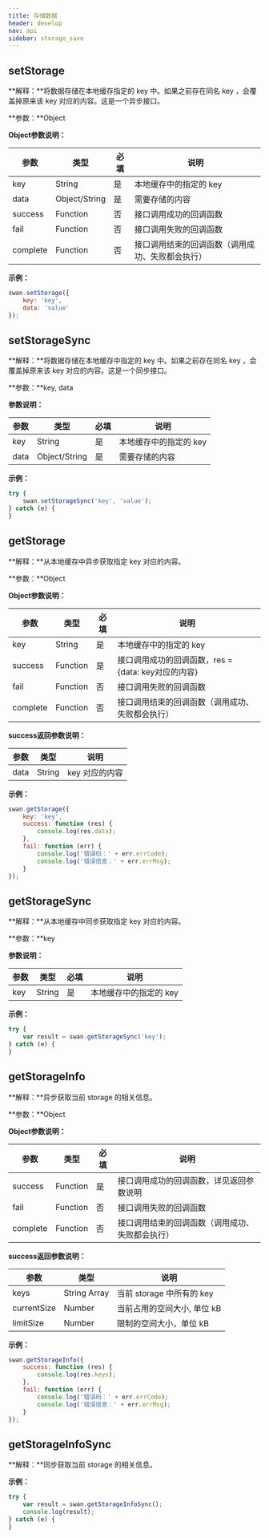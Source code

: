 ```yaml
---
title: 存储数据
header: develop
nav: api
sidebar: storage_save
---
```


setStorage
-----

**解释：**将数据存储在本地缓存指定的 key 中。如果之前存在同名 key ，会覆盖掉原来该 key 对应的内容。这是一个异步接口。

**参数：**Object

**Object参数说明：**

|参数 | 类型 | 必填 | 说明|
|---- | ---- | ---- | ---- |
|key |String | 是  | 本地缓存中的指定的 key|
|data  |  Object/String  | 是  | 需要存储的内容|
|success| Function |   否 |  接口调用成功的回调函数|
|fail  |  Function |   否  |接口调用失败的回调函数|
|complete   | Function   | 否 |  接口调用结束的回调函数（调用成功、失败都会执行）|

**示例：**

```js
swan.setStorage({
    key: 'key',
    data: 'value'
});
```

setStorageSync
-----

**解释：**将数据存储在本地缓存中指定的 key 中。如果之前存在同名 key ，会覆盖掉原来该 key 对应的内容。这是一个同步接口。

**参数：**key, data

**参数说明：**

|参数 | 类型 | 必填 | 说明|
|---- | ---- | ---- | ---- |
|key |String | 是 |  本地缓存中的指定的 key|
|data |  Object/String |  是 |  需要存储的内容|

**示例：**

```js
try {
    swan.setStorageSync('key', 'value');
} catch (e) {
}
```


getStorage
-----

**解释：**从本地缓存中异步获取指定 key 对应的内容。

**参数：**Object

**Object参数说明：**

|参数 | 类型 | 必填 | 说明|
|---- | ---- | ---- | ---- |
|key |String | 是 |  本地缓存中的指定的 key|
|success |Function   | 是  | 接口调用成功的回调函数，res = {data: key对应的内容}|
|fail  |  Function  |  否  | 接口调用失败的回调函数|
|complete  |  Function   | 否  | 接口调用结束的回调函数（调用成功、失败都会执行）|

**success返回参数说明：**

|参数 | 类型 |说明|
|---- | ---- | ---- |
|data   | String | key 对应的内容|

**示例：**

```js
swan.getStorage({
    key: 'key',
    success: function (res) {
        console.log(res.data);
    },
    fail: function (err) {
        console.log('错误码：' + err.errCode);
        console.log('错误信息：' + err.errMsg);
    }
});
```

getStorageSync
-----

**解释：**从本地缓存中同步获取指定 key 对应的内容。

**参数：**key

**参数说明：**

|参数 | 类型 | 必填 | 说明|
|---- | ---- | ---- | ---- |
|key | String | 是 |  本地缓存中的指定的 key|

**示例：**

```js
try {
    var result = swan.getStorageSync('key');
} catch (e) {
}
```


getStorageInfo
-----

**解释：**异步获取当前 storage 的相关信息。

**参数：**Object

**Object参数说明：**

|参数 | 类型 | 必填 | 说明|
|---- | ---- | ---- | ---- |
|success |Function |   是  | 接口调用成功的回调函数，详见返回参数说明|
|fail  |  Function  |  否  | 接口调用失败的回调函数|
|complete |   Function |   否 |  接口调用结束的回调函数（调用成功、失败都会执行）|


**success返回参数说明：**

|参数 | 类型 | 说明|
|---- | ---- | ---- |
|keys  |  String Array |   当前 storage 中所有的 key|
|currentSize | Number | 当前占用的空间大小, 单位 kB|
|limitSize |  Number |  限制的空间大小，单位 kB|  


**示例：**

```js
swan.getStorageInfo({
    success: function (res) {
        console.log(res.keys);
    },
    fail: function (err) {
        console.log('错误码：' + err.errCode);
        console.log('错误信息：' + err.errMsg);
    }
});
```

getStorageInfoSync
-----

**解释：**同步获取当前 storage 的相关信息。

**示例：**

```js
try {
    var result = swan.getStorageInfoSync();
    console.log(result);
} catch (e) {
}
```

